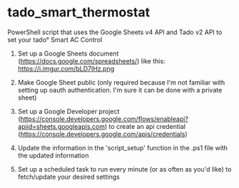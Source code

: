 # tado_smart_thermostat
PowerShell script that uses the Google Sheets v4 API and Tado v2 API to set your tado° Smart AC Control

1) Set up a Google Sheets document (https://docs.google.com/spreadsheets/) like this: https://i.imgur.com/bLD7IHz.png

2) Make Google Sheet public (only required because I'm not familiar with setting up oauth authentication. I'm sure it can be done with a private sheet)

3) Set up a Google Developer project (https://console.developers.google.com/flows/enableapi?apiid=sheets.googleapis.com) to create an api credential (https://console.developers.google.com/apis/credentials)

4) Update the information in the 'script_setup' function in the .ps1 file with the updated information

5) Set up a scheduled task to run every minute (or as often as you'd like) to fetch/update your desired settings
